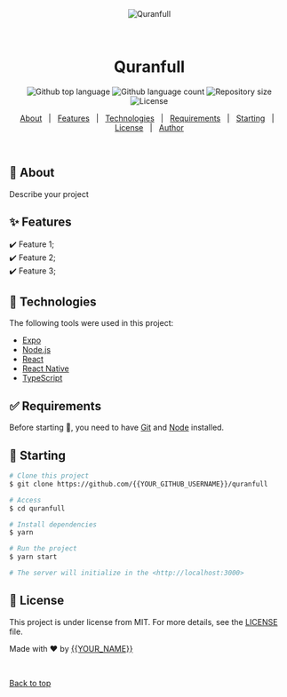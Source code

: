 <div align="center" id="top"> 
  <img src="./.github/app.gif" alt="Quranfull" />

  &#xa0;

  <!-- <a href="https://quranfull.netlify.app">Demo</a> -->
</div>

<h1 align="center">Quranfull</h1>

<p align="center">
  <img alt="Github top language" src="https://img.shields.io/github/languages/top/{{YOUR_GITHUB_USERNAME}}/quranfull?color=56BEB8">

  <img alt="Github language count" src="https://img.shields.io/github/languages/count/{{YOUR_GITHUB_USERNAME}}/quranfull?color=56BEB8">

  <img alt="Repository size" src="https://img.shields.io/github/repo-size/{{YOUR_GITHUB_USERNAME}}/quranfull?color=56BEB8">

  <img alt="License" src="https://img.shields.io/github/license/{{YOUR_GITHUB_USERNAME}}/quranfull?color=56BEB8">

  <!-- <img alt="Github issues" src="https://img.shields.io/github/issues/{{YOUR_GITHUB_USERNAME}}/quranfull?color=56BEB8" /> -->

  <!-- <img alt="Github forks" src="https://img.shields.io/github/forks/{{YOUR_GITHUB_USERNAME}}/quranfull?color=56BEB8" /> -->

  <!-- <img alt="Github stars" src="https://img.shields.io/github/stars/{{YOUR_GITHUB_USERNAME}}/quranfull?color=56BEB8" /> -->
</p>

<!-- Status -->

<!-- <h4 align="center"> 
	🚧  Quranfull 🚀 Under construction...  🚧
</h4> 

<hr> -->

<p align="center">
  <a href="#dart-about">About</a> &#xa0; | &#xa0; 
  <a href="#sparkles-features">Features</a> &#xa0; | &#xa0;
  <a href="#rocket-technologies">Technologies</a> &#xa0; | &#xa0;
  <a href="#white_check_mark-requirements">Requirements</a> &#xa0; | &#xa0;
  <a href="#checkered_flag-starting">Starting</a> &#xa0; | &#xa0;
  <a href="#memo-license">License</a> &#xa0; | &#xa0;
  <a href="https://github.com/{{YOUR_GITHUB_USERNAME}}" target="_blank">Author</a>
</p>

<br>

## :dart: About ##

Describe your project

## :sparkles: Features ##

:heavy_check_mark: Feature 1;\
:heavy_check_mark: Feature 2;\
:heavy_check_mark: Feature 3;

## :rocket: Technologies ##

The following tools were used in this project:

- [Expo](https://expo.io/)
- [Node.js](https://nodejs.org/en/)
- [React](https://pt-br.reactjs.org/)
- [React Native](https://reactnative.dev/)
- [TypeScript](https://www.typescriptlang.org/)

## :white_check_mark: Requirements ##

Before starting :checkered_flag:, you need to have [Git](https://git-scm.com) and [Node](https://nodejs.org/en/) installed.

## :checkered_flag: Starting ##

```bash
# Clone this project
$ git clone https://github.com/{{YOUR_GITHUB_USERNAME}}/quranfull

# Access
$ cd quranfull

# Install dependencies
$ yarn

# Run the project
$ yarn start

# The server will initialize in the <http://localhost:3000>
```

## :memo: License ##

This project is under license from MIT. For more details, see the [LICENSE](LICENSE.md) file.


Made with :heart: by <a href="https://github.com/{{YOUR_GITHUB_USERNAME}}" target="_blank">{{YOUR_NAME}}</a>

&#xa0;

<a href="#top">Back to top</a>
